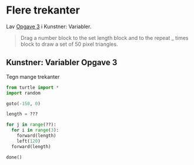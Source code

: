 # Flere trekanter

Lav [Opgave 3](https://studio.code.org/s/course4/lessons/6/levels/3) i Kunstner: Variabler.

> Drag a number block to the set length block and to the repeat _ times block to draw a set of 50 pixel triangles.

## Kunstner: Variabler Opgave 3

Tegn mange trekanter

```python
from turtle import *
import random

goto(-150, 0)

length = ???

for j in range(??):
  for i in range(3):
    forward(length)
    left(120)
  forward(length)

done()
```
